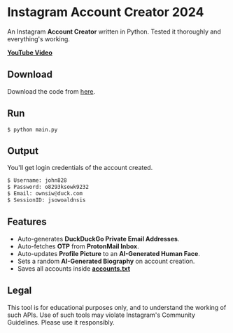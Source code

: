 # Instagram Account Creator 2024
An Instagram **Account Creator** written in Python. Tested it thoroughly and everything's working.

[**YouTube Video**](https://www.youtube.com/watch?v=TOAWGr7G88s)

## Download
Download the code from [here](https://sonii.gumroad.com/l/account-creator/EARLY20).

## Run
    $ python main.py

## Output
You'll get login credentials of the account created.

```python
$ Username: john828
$ Password: o8293ksowk9232
$ Email: ownsiw@duck.com
$ SessionID: jsowoaldnsis
```

## Features
- Auto-generates **DuckDuckGo Private Email Addresses**.
- Auto-fetches **OTP** from **ProtonMail Inbox**.
- Auto-updates **Profile Picture** to an **AI-Generated Human Face**.
- Sets a random **AI-Generated Biography** on account creation.
- Saves all accounts inside <ins>**accounts.txt**</ins>

## Legal
This tool is for educational purposes only, and to understand the working of such APIs. Use of such tools may violate Instagram's Community Guidelines. Please use it responsibly.
